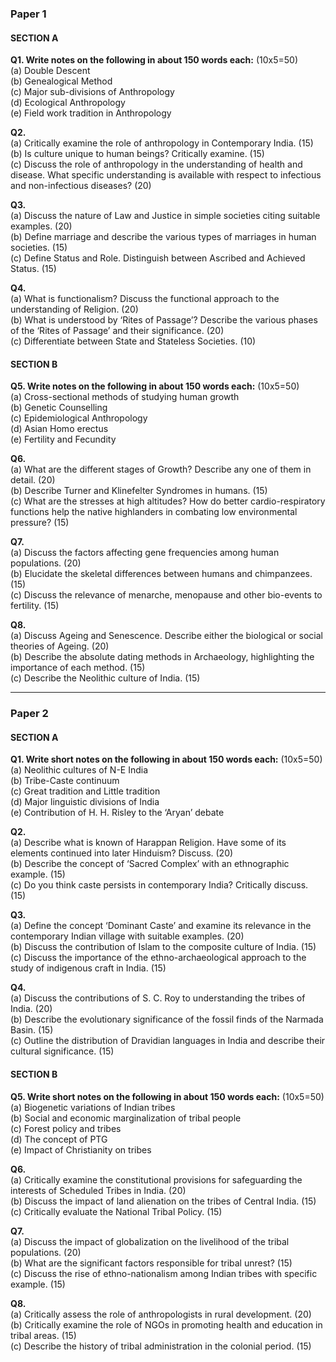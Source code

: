 ### Paper 1

#### SECTION A

**Q1. Write notes on the following in about 150 words each:** (10x5=50)  
(a) Double Descent  
(b) Genealogical Method  
(c) Major sub-divisions of Anthropology  
(d) Ecological Anthropology  
(e) Field work tradition in Anthropology

**Q2.**  
(a) Critically examine the role of anthropology in Contemporary India. (15)  
(b) Is culture unique to human beings? Critically examine. (15)  
(c) Discuss the role of anthropology in the understanding of health and disease. What specific understanding is available with respect to infectious and non-infectious diseases? (20)

**Q3.**  
(a) Discuss the nature of Law and Justice in simple societies citing suitable examples. (20)  
(b) Define marriage and describe the various types of marriages in human societies. (15)  
(c) Define Status and Role. Distinguish between Ascribed and Achieved Status. (15)

**Q4.**  
(a) What is functionalism? Discuss the functional approach to the understanding of Religion. (20)  
(b) What is understood by ‘Rites of Passage’? Describe the various phases of the ‘Rites of Passage’ and their significance. (20)  
(c) Differentiate between State and Stateless Societies. (10)

#### SECTION B

**Q5. Write notes on the following in about 150 words each:** (10x5=50)  
(a) Cross-sectional methods of studying human growth  
(b) Genetic Counselling  
(c) Epidemiological Anthropology  
(d) Asian Homo erectus  
(e) Fertility and Fecundity

**Q6.**  
(a) What are the different stages of Growth? Describe any one of them in detail. (20)  
(b) Describe Turner and Klinefelter Syndromes in humans. (15)  
(c) What are the stresses at high altitudes? How do better cardio-respiratory functions help the native highlanders in combating low environmental pressure? (15)

**Q7.**  
(a) Discuss the factors affecting gene frequencies among human populations. (20)  
(b) Elucidate the skeletal differences between humans and chimpanzees. (15)  
(c) Discuss the relevance of menarche, menopause and other bio-events to fertility. (15)

**Q8.**  
(a) Discuss Ageing and Senescence. Describe either the biological or social theories of Ageing. (20)  
(b) Describe the absolute dating methods in Archaeology, highlighting the importance of each method. (15)  
(c) Describe the Neolithic culture of India. (15)

---

### Paper 2

#### SECTION A

**Q1. Write short notes on the following in about 150 words each:** (10x5=50)  
(a) Neolithic cultures of N-E India  
(b) Tribe-Caste continuum  
(c) Great tradition and Little tradition  
(d) Major linguistic divisions of India  
(e) Contribution of H. H. Risley to the ‘Aryan’ debate

**Q2.**  
(a) Describe what is known of Harappan Religion. Have some of its elements continued into later Hinduism? Discuss. (20)  
(b) Describe the concept of ‘Sacred Complex’ with an ethnographic example. (15)  
(c) Do you think caste persists in contemporary India? Critically discuss. (15)

**Q3.**  
(a) Define the concept ‘Dominant Caste’ and examine its relevance in the contemporary Indian village with suitable examples. (20)  
(b) Discuss the contribution of Islam to the composite culture of India. (15)  
(c) Discuss the importance of the ethno-archaeological approach to the study of indigenous craft in India. (15)

**Q4.**  
(a) Discuss the contributions of S. C. Roy to understanding the tribes of India. (20)  
(b) Describe the evolutionary significance of the fossil finds of the Narmada Basin. (15)  
(c) Outline the distribution of Dravidian languages in India and describe their cultural significance. (15)

#### SECTION B

**Q5. Write short notes on the following in about 150 words each:** (10x5=50)  
(a) Biogenetic variations of Indian tribes  
(b) Social and economic marginalization of tribal people  
(c) Forest policy and tribes  
(d) The concept of PTG  
(e) Impact of Christianity on tribes

**Q6.**  
(a) Critically examine the constitutional provisions for safeguarding the interests of Scheduled Tribes in India. (20)  
(b) Discuss the impact of land alienation on the tribes of Central India. (15)  
(c) Critically evaluate the National Tribal Policy. (15)

**Q7.**  
(a) Discuss the impact of globalization on the livelihood of the tribal populations. (20)  
(b) What are the significant factors responsible for tribal unrest? (15)  
(c) Discuss the rise of ethno-nationalism among Indian tribes with specific example. (15)

**Q8.**  
(a) Critically assess the role of anthropologists in rural development. (20)  
(b) Critically examine the role of NGOs in promoting health and education in tribal areas. (15)  
(c) Describe the history of tribal administration in the colonial period. (15)